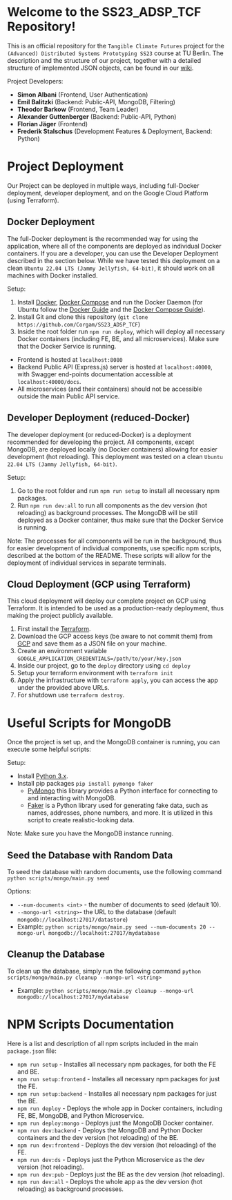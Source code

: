 # Welcome to the SS23_ADSP_TCF Repository!

This is an official repository for the `Tangible Climate Futures` project for the `(Advanced) Distributed Systems Prototyping SS23` course at TU Berlin. The description and the structure of our project, together with a detailed structure of implemented JSON objects, can be found in our [wiki](https://github.com/Corgam/SS23_ADSP_TCF/wiki).

Project Developers:

- **Simon Albani** (Frontend, User Authentication)
- **Emil Balitzki** (Backend: Public-API, MongoDB, Filtering)
- **Theodor Barkow** (Frontend, Team Leader)
- **Alexander Guttenberger** (Backend: Public-API, Python)
- **Florian Jäger** (Frontend)
- **Frederik Stalschus** (Development Features & Deployment, Backend: Python)

# Project Deployment

Our Project can be deployed in multiple ways, including full-Docker deployment, developer deployment, and on the Google Cloud Platform (using Terraform).

## Docker Deployment

The full-Docker deployment is the recommended way for using the application, where all of the components are deployed as individual Docker containers. If you are a developer, you can use the Developer Deployment described in the section below. While we have tested this deployment on a clean `Ubuntu 22.04 LTS (Jammy Jellyfish, 64-bit)`, it should work on all machines with Docker installed.

Setup:

1. Install [Docker](https://docs.docker.com/engine/install/), [Docker Compose](https://docs.docker.com/compose/) and run the Docker Daemon (for Ubuntu follow the [Docker Guide](https://docs.docker.com/engine/install/ubuntu/) and the [Docker Compose Guide](https://docs.docker.com/compose/install/linux/)).
2. Install Git and clone this repository (`git clone https://github.com/Corgam/SS23_ADSP_TCF`)
3. Inside the root folder run `npm run deploy`, which will deploy all necessary Docker containers (including FE, BE, and all microservices). Make sure that the Docker Service is running.

- Frontend is hosted at `localhost:8080`
- Backend Public API (Express.js) server is hosted at `localhost:40000`, with Swagger end-points documentation accessible at `localhost:40000/docs`.
- All microservices (and their containers) should not be accessible outside the main Public API service.

## Developer Deployment (reduced-Docker)

The developer deployment (or reduced-Docker) is a deployment recommended for developing the project. All components, except MongoDB, are deployed locally (no Docker containers) allowing for easier development (hot reloading). This deployment was tested on a clean `Ubuntu 22.04 LTS (Jammy Jellyfish, 64-bit)`.

Setup:

1. Go to the root folder and run `npm run setup` to install all necessary npm packages.
2. Run `npm run dev:all` to run all components as the dev version (hot reloading) as background processes. The MongoDB will be still deployed as a Docker container, thus make sure that the Docker Service is running.

Note: The processes for all components will be run in the background, thus for easier development of individual components, use specific npm scripts, described at the bottom of the README. These scripts will allow for the deployment of individual services in separate terminals.

## Cloud Deployment (GCP using Terraform)

This cloud deployment will deploy our complete project on GCP using Terraform. It is intended to be used as a production-ready deployment, thus making the project publicly available.

1. First install the [Terraform](https://developer.hashicorp.com/terraform/downloads).
2. Download the GCP access keys (be aware to not commit them) from [GCP](https://cloud.google.com/iam/docs/keys-create-delete) and save them as a JSON file on your machine.
3. Create an environment variable `GOOGLE_APPLICATION_CREDENTIALS=/path/to/your/key.json`
4. Inside our project, go to the `deploy` directory using `cd deploy`
5. Setup your terraform environment with `terraform init`
6. Apply the infrastructure with `terraform apply`, you can access the app under the provided above URLs.
7. For shutdown use `terraform destroy`.

# Useful Scripts for MongoDB

Once the project is set up, and the MongoDB container is running, you can execute some helpful scripts:

Setup:

- Install [Python 3.x](https://www.python.org/).
- Install pip packages `pip install pymongo faker`
  - [PyMongo](https://www.mongodb.com/docs/drivers/pymongo/) this library provides a Python interface for connecting to and interacting with MongoDB.
  - [Faker](https://github.com/joke2k/faker) is a Python library used for generating fake data, such as names, addresses, phone numbers, and more. It is utilized in this script to create realistic-looking data.

Note: Make sure you have the MongoDB instance running.

## Seed the Database with Random Data

To seed the database with random documents, use the following command `python scripts/mongo/main.py seed`

Options:

- `--num-documents <int>` - the number of documents to seed (default 10).
- `--mongo-url <string>`- the URL to the database (default `mongodb://localhost:27017/datastore`)
- Example: `python scripts/mongo/main.py seed --num-documents 20 --mongo-url mongodb://localhost:27017/mydatabase`

## Cleanup the Database

To clean up the database, simply run the following command `python scripts/mongo/main.py cleanup --mongo-url <string>`

- Example: `python scripts/mongo/main.py cleanup --mongo-url mongodb://localhost:27017/mydatabase`

# NPM Scripts Documentation

Here is a list and description of all npm scripts included in the main `package.json` file:

- `npm run setup` - Installes all necessary npm packages, for both the FE and BE.
- `npm run setup:frontend` - Installes all necessary npm packages for just the FE.
- `npm run setup:backend` - Installes all necessary npm packages for just the BE.
- `npm run deploy` - Deploys the whole app in Docker containers, including FE, BE, MongoDB, and Python Microservice.
- `npm run deploy:mongo` - Deploys just the MongoDB Docker container.
- `npm run dev:backend` - Deploys the MongoDB and Python Docker containers and the dev version (hot reloading) of the BE.
- `npm run dev:frontend` - Deploys the dev version (hot reloading) of the FE.
- `npm run dev:ds` - Deploys just the Python Microservice as the dev version (hot reloading).
- `npm run dev:pub` - Deploys just the BE as the dev version (hot reloading).
- `npm run dev:all` - Deploys the whole app as the dev version (hot reloading) as background processes.
